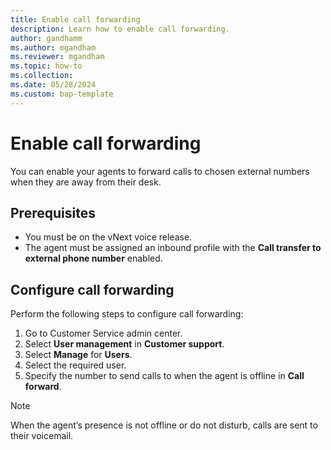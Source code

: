 ```yaml
---
title: Enable call forwarding
description: Learn how to enable call forwarding.
author: gandhamm
ms.author: mgandham
ms.reviewer: mgandham
ms.topic: how-to 
ms.collection:
ms.date: 05/28/2024
ms.custom: bap-template
---
```


# Enable call forwarding

You can enable your agents to forward calls to chosen external numbers when they are away from their desk.

## Prerequisites

- You must be on the vNext voice release.
- The agent must be assigned an inbound profile with the **Call transfer to external phone number** enabled.


## Configure call forwarding

 Perform the following steps to configure call forwarding:

1. Go to Customer Service admin center.
1. Select **User management** in **Customer support**.
1. Select **Manage** for **Users**.
1. Select the required user.
2.	Specify the number to send calls to when the agent is offline in **Call forward**. 

> [!NOTE]
> When the agent’s presence is not offline or do not disturb, calls are sent to their voicemail.
